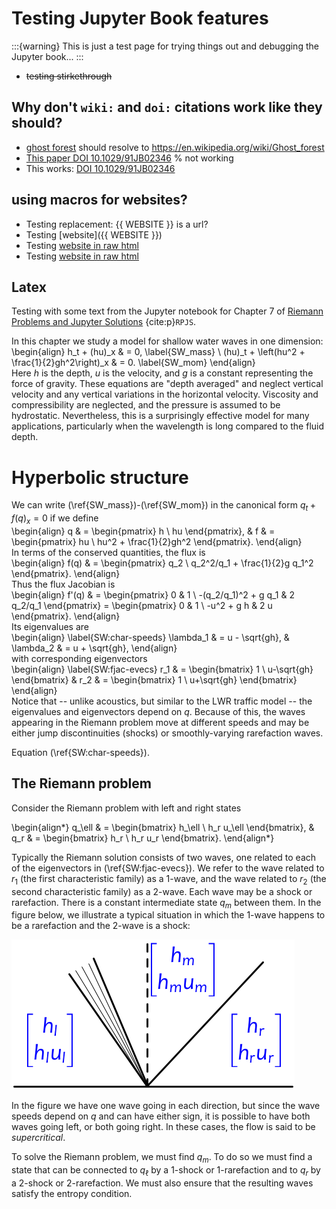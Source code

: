 
# Testing Jupyter Book features

:::{warning}
This is just a test page for trying things out and debugging the Jupyter book...
:::

- ~~testing stirkethrough~~

## Why don't `wiki:` and `doi:` citations work like they should?

- [ghost forest](wiki:Ghost_forest) should resolve to
  https://en.wikipedia.org/wiki/Ghost_forest
- [This paper DOI 10.1029/91JB02346](doi:10.1029/91JB02346)  % not working
- This works: [DOI 10.1029/91JB02346](https://doi.org/10.1029/91JB02346)


## using macros for websites?

- Testing replacement: {{ WEBSITE }} is a url?
- Testing [website]({{ WEBSITE }})
- Testing <a href="{{ WEBSITE }}">website in raw html</a>
- Testing <a href="{{ CLAWDOCS }}/fgmax.html">website in raw html</a>

## Latex

Testing with some text from the Jupyter notebook for Chapter 7 of
[Riemann Problems and Jupyter Solutions](https://www.clawpack.org/riemann_book/html/Index.html) {cite:p}`RPJS`.

In this chapter we study a model for shallow water waves in one dimension:  
\begin{align}
    h_t + (hu)_x & = 0, \label{SW_mass} \\
    (hu)_t + \left(hu^2 + \frac{1}{2}gh^2\right)_x & = 0. \label{SW_mom}
\end{align}  
Here $h$ is the depth, $u$ is the velocity, and $g$ is a constant representing the force of gravity.  These equations are "depth averaged" and neglect vertical velocity and any vertical variations in the horizontal velocity.  Viscosity and compressibility are neglected, and the pressure is assumed to be hydrostatic.  Nevertheless, this is a surprisingly effective model for many applications, particularly when the wavelength is long compared to the fluid depth.

# Hyperbolic structure
We can write (\ref{SW_mass})-(\ref{SW_mom}) in the canonical form $q_t + f(q)_x = 0$ if we define  
\begin{align}
q & = \begin{pmatrix} h \\ hu \end{pmatrix}, & f & = \begin{pmatrix} hu \\ hu^2 + \frac{1}{2}gh^2 \end{pmatrix}.
\end{align}  
In terms of the conserved quantities, the flux is  
\begin{align}
f(q) & = \begin{pmatrix} q_2 \\ q_2^2/q_1 + \frac{1}{2}g q_1^2 \end{pmatrix}.
\end{align}  
Thus the flux Jacobian is  
\begin{align}
f'(q) & = \begin{pmatrix} 0 & 1 \\ -(q_2/q_1)^2 + g q_1 & 2 q_2/q_1 \end{pmatrix}
        = \begin{pmatrix} 0 & 1 \\ -u^2 + g h & 2 u \end{pmatrix}.
\end{align}  
Its eigenvalues are  
\begin{align} \label{SW:char-speeds}
    \lambda_1 & = u - \sqrt{gh}, & \lambda_2 & = u + \sqrt{gh},
\end{align}  
with corresponding eigenvectors  
\begin{align} \label{SW:fjac-evecs}
    r_1 & = \begin{bmatrix} 1 \\ u-\sqrt{gh} \end{bmatrix} &
    r_2 & = \begin{bmatrix} 1 \\ u+\sqrt{gh} \end{bmatrix}
\end{align}  
Notice that -- unlike acoustics, but similar to the LWR traffic model -- the eigenvalues and eigenvectors depend on $q$.  Because of this, the waves appearing in the Riemann problem move at different speeds and may be either jump discontinuities (shocks) or smoothly-varying  rarefaction waves.

Equation (\ref{SW:char-speeds}).

## The Riemann problem
Consider the Riemann problem with left and right states

\begin{align*}
q_\ell & = \begin{bmatrix} h_\ell \\ h_r u_\ell \end{bmatrix}, &
q_r & = \begin{bmatrix} h_r \\ h_r u_r \end{bmatrix}.
\end{align*}

Typically the Riemann solution consists of two waves, one related to each of the eigenvectors in (\ref{SW:fjac-evecs}).  We refer to the wave related to $r_1$ (the first characteristic family) as a 1-wave, and the wave related to $r_2$ (the second characteristic family) as a 2-wave.  Each wave may be a shock or rarefaction.  There is a constant intermediate state $q_m$ between them.  In the figure below, we illustrate a typical situation in which the 1-wave happens to be a rarefaction and the 2-wave is a shock:

![Structure of Riemann solution](./images/shallow_water_riemann.png)

In the figure we have one wave going in each direction, but since the wave speeds depend on $q$ and can have either sign, it is possible to have both waves going left, or both going right.  In these cases, the flow is said to be *supercritical*.

To solve the Riemann problem, we must find $q_m$.  To do so we must find a state that can be connected to $q_\ell$ by a 1-shock or 1-rarefaction and to $q_r$ by a 2-shock or 2-rarefaction.  We must also ensure that the resulting waves satisfy the entropy condition.
